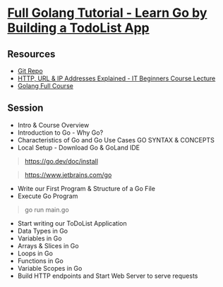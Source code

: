 # [Full Golang Tutorial - Learn Go by Building a TodoList App](https://www.youtube.com/watch?v=XCZWyN9ZbEQ)
 
## Resources
-  [Git Repo](https://gitlab.com/twn-youtube/golang-crash-course)
-  [HTTP, URL & IP Addresses Explained - IT Beginners Course Lecture](https://techworld-with-nana.teachable.com/courses/it-beginners-course/lectures/44206531)
-  [Golang Full Course](https://youtu.be/yyUHQIec83I)


## Session

- Intro & Course Overview
- Introduction to Go - Why Go?
- Characteristics of Go and Go Use Cases GO SYNTAX & CONCEPTS
- Local Setup - Download Go & GoLand IDE
> https://go.dev/doc/install

> https://www.jetbrains.com/go

- Write our First Program & Structure of a Go File
- Execute Go Program
> go run main.go

- Start writing our ToDoList Application
- Data Types in Go
- Variables in Go
- Arrays & Slices in Go
- Loops in Go
- Functions in Go 
- Variable Scopes in Go 
- Build HTTP endpoints and Start Web Server to serve requests
